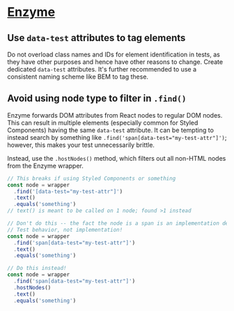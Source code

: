 # [Enzyme](https://airbnb.io/enzyme/)

## Use `data-test` attributes to tag elements

Do not overload class names and IDs for element identification in tests, as they have other purposes and hence have other reasons to change. Create dedicated `data-test` attributes. It's further recommended to use a consistent naming scheme like BEM to tag these.

## Avoid using node type to filter in `.find()`

Enzyme forwards DOM attributes from React nodes to regular DOM nodes. This can result in multiple elements (especially common for Styled Components) having the same `data-test` attribute. It can be tempting to instead search by something like `.find('span[data-test="my-test-attr"]')`; however, this makes your test unnecessarily brittle.

Instead, use the `.hostNodes()` method, which filters out all non-HTML nodes from the Enzyme wrapper.

```typescript
// This breaks if using Styled Components or something
const node = wrapper
  .find('[data-test="my-test-attr"]')
  .text()
  .equals('something')
// text() is meant to be called on 1 node; found >1 instead

// Don't do this -- the fact the node is a span is an implementation detail
// Test behavior, not implementation!
const node = wrapper
  .find('span[data-test="my-test-attr"]')
  .text()
  .equals('something')

// Do this instead!
const node = wrapper
  .find('span[data-test="my-test-attr"]')
  .hostNodes()
  .text()
  .equals('something')
```

